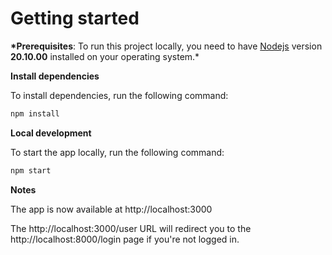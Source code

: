 # Getting started

**\*Prerequisites**: To run this project locally, you need to have [Nodejs](https://nodejs.org/) version **20.10.00** installed on your operating system.\*

**Install dependencies**

To install dependencies, run the following command:

```bash
npm install
```

**Local development**

To start the app locally, run the following command:

```bash
npm start
```

**Notes**

The app is now available at http://localhost:3000

The http://localhost:3000/user URL will redirect you to the http://localhost:8000/login page if you're not logged in.
